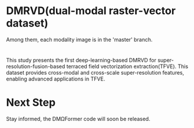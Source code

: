 # DMRVD(dual-modal raster-vector dataset)
Among them, each modality image is in the 'master' branch.
#
This study presents the first deep-learning-based DMRVD for super-resolution-fusion-based terraced field vectorization extraction(TFVE). This dataset provides cross-modal and cross-scale super-resolution features, enabling advanced applications in TFVE.
# Next Step
Stay informed, the DMΩFormer code will soon be released.
